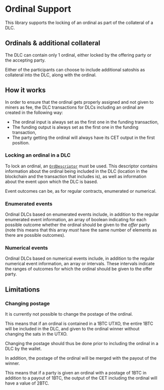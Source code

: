 # Ordinal Support

This library supports the locking of an ordinal as part of the collateral of a DLC.

## Ordinals & additional collateral

The DLC can contain only 1 ordinal, either locked by the offering party or the accepting party.

Either of the participants can choose to include additional satoshis as collateral into the DLC, along with the ordinal.

## How it works

In order to ensure that the ordinal gets properly assigned and not given to miners as fee, the DLC transactions for DLCs including an ordinal are created in the following way:

- The ordinal input is always set as the first one in the funding transaction,
- The funding output is always set as the first one in the funding transaction,
- The party getting the ordinal will always have its CET output in the first position.

### Locking an ordinal in a DLC

To lock an ordinal, an [`OrdDescriptor`](../dlc-manager/src/contract/ord_descriptor.rs) must be used. This descriptor contains information about the ordinal being included in the DLC (location in the blockchain and the transaction that includes is), as well as information about the event upon which the DLC is based.

Event outcomes can be, as for regular contracts, enumerated or numerical.

### Enumerated events

Ordinal DLCs based on enumerated events include, in addition to the regular enumerated event information, an array of boolean indicating for each possible outcome whether the ordinal should be given to the _offer_ party (note this means that this array _must_ have the same number of elements as there are possible outcomes).

### Numerical events

Ordinal DLCs based on numerical events include, in addition to the regular numerical event information, an array or intervals.
These intervals indicate the ranges of outcomes for which the ordinal should be given to the offer party.

## Limitations

### Changing postage

It is currently not possible to change the postage of the ordinal.

This means that if an ordinal is contained in a 1BTC UTXO, the entire 1BTC will be included in the DLC, and given to the ordinal winner without changing the sats in the UTXO.

Changing the postage should thus be done prior to including the ordinal in a DLC by the wallet.

In addition, the postage of the ordinal will be merged with the payout of the winner.

This means that if a party is given an ordinal with a postage of 1BTC in addition to a payout of 1BTC, the output of the CET including the ordinal will have a value of 2BTC.
